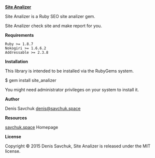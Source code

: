 <a href="https://github.com/Mordorreal/SiteAnalyzer"><b>Site Analizer</b><a/>

Site Analizer is a Ruby SEO site analizer gem.

Site Analizer check site and make report for you.

<b>Requirements</b>

    Ruby >= 1.8.7
    Nokogiri >= 1.6.6.2
    Addressable >= 2.3.8

<b>Installation</b>

This library is intended to be installed via the RubyGems system.

$ gem install site_analizer

You might need administrator privileges on your system to install it.

<b>Author</b>

Denis Savchuk <a href="mailto:denis@savchuk.space"><denis@savchuk.space></a>

<b>Resources</b>

<a href="savchuk.space" target="_blank">savchuk.space</a>   Homepage

<b>License</b>

Copyright © 2015 Denis Savchuk, Site Analizer is released under the MIT license.